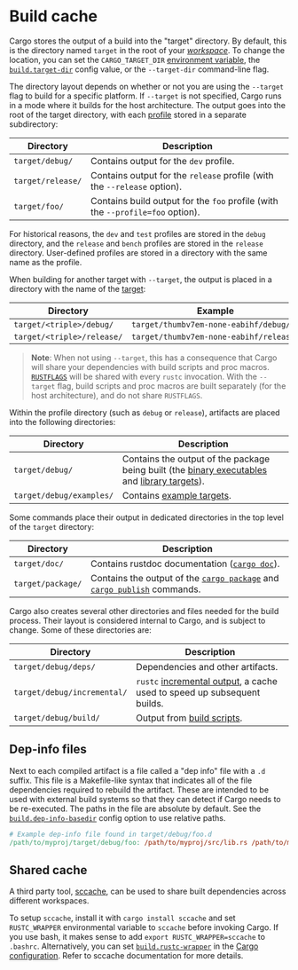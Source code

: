 # Build cache

Cargo stores the output of a build into the "target" directory. By default,
this is the directory named `target` in the root of your
[*workspace*][def-workspace]. To change the location, you can set the
`CARGO_TARGET_DIR` [environment variable], the [`build.target-dir`] config
value, or the `--target-dir` command-line flag.

The directory layout depends on whether or not you are using the `--target`
flag to build for a specific platform. If `--target` is not specified, Cargo
runs in a mode where it builds for the host architecture. The output goes into
the root of the target directory, with each [profile] stored in a separate
subdirectory:

Directory | Description
----------|------------
<code style="white-space: nowrap">target/debug/</code> | Contains output for the `dev` profile.
<code style="white-space: nowrap">target/release/</code> | Contains output for the `release` profile (with the `--release` option).
<code style="white-space: nowrap">target/foo/</code> | Contains build output for the `foo` profile (with the `--profile=foo` option).

For historical reasons, the `dev` and `test` profiles are stored in the
`debug` directory, and the `release` and `bench` profiles are stored in the
`release` directory. User-defined profiles are stored in a directory with the
same name as the profile.

When building for another target with `--target`, the output is placed in a
directory with the name of the [target]:

Directory | Example
----------|--------
<code style="white-space: nowrap">target/&lt;triple&gt;/debug/</code> | <code style="white-space: nowrap">target/thumbv7em-none-eabihf/debug/</code>
<code style="white-space: nowrap">target/&lt;triple&gt;/release/</code> | <code style="white-space: nowrap">target/thumbv7em-none-eabihf/release/</code>

> **Note**: When not using `--target`, this has a consequence that Cargo will
> share your dependencies with build scripts and proc macros. [`RUSTFLAGS`]
> will be shared with every `rustc` invocation. With the `--target` flag,
> build scripts and proc macros are built separately (for the host
> architecture), and do not share `RUSTFLAGS`.

Within the profile directory (such as `debug` or `release`), artifacts are
placed into the following directories:

Directory | Description
----------|------------
<code style="white-space: nowrap">target/debug/</code> | Contains the output of the package being built (the [binary executables] and [library targets]).
<code style="white-space: nowrap">target/debug/examples/</code> | Contains [example targets].

Some commands place their output in dedicated directories in the top level of
the `target` directory:

Directory | Description
----------|------------
<code style="white-space: nowrap">target/doc/</code> | Contains rustdoc documentation ([`cargo doc`]).
<code style="white-space: nowrap">target/package/</code> | Contains the output of the [`cargo package`] and [`cargo publish`] commands.

Cargo also creates several other directories and files needed for the build
process. Their layout is considered internal to Cargo, and is subject to
change. Some of these directories are:

Directory | Description
----------|------------
<code style="white-space: nowrap">target/debug/deps/</code> | Dependencies and other artifacts.
<code style="white-space: nowrap">target/debug/incremental/</code> | `rustc` [incremental output], a cache used to speed up subsequent builds.
<code style="white-space: nowrap">target/debug/build/</code> | Output from [build scripts].

## Dep-info files

Next to each compiled artifact is a file called a "dep info" file with a `.d`
suffix. This file is a Makefile-like syntax that indicates all of the file
dependencies required to rebuild the artifact. These are intended to be used
with external build systems so that they can detect if Cargo needs to be
re-executed. The paths in the file are absolute by default. See the
[`build.dep-info-basedir`] config option to use relative paths.

```Makefile
# Example dep-info file found in target/debug/foo.d
/path/to/myproj/target/debug/foo: /path/to/myproj/src/lib.rs /path/to/myproj/src/main.rs
```

## Shared cache

A third party tool, [sccache], can be used to share built dependencies across
different workspaces.

To setup `sccache`, install it with `cargo install sccache` and set
`RUSTC_WRAPPER` environmental variable to `sccache` before invoking Cargo. If
you use bash, it makes sense to add `export RUSTC_WRAPPER=sccache` to
`.bashrc`. Alternatively, you can set [`build.rustc-wrapper`] in the [Cargo
configuration][config]. Refer to sccache documentation for more details.

[`RUSTFLAGS`]: ../reference/config.md#buildrustflags
[`build.dep-info-basedir`]: ../reference/config.md#builddep-info-basedir
[`build.rustc-wrapper`]: ../reference/config.md#buildrustc-wrapper
[`build.target-dir`]: ../reference/config.md#buildtarget-dir
[`cargo doc`]: ../commands/cargo-doc.md
[`cargo package`]: ../commands/cargo-package.md
[`cargo publish`]: ../commands/cargo-publish.md
[build scripts]: ../reference/build-scripts.md
[config]: ../reference/config.md
[def-workspace]:  ../appendix/glossary.md#workspace  '"workspace" (glossary entry)'
[target]: ../appendix/glossary.md#target '"target" (glossary entry)'
[environment variable]: ../reference/environment-variables.md
[incremental output]: ../reference/profiles.md#incremental
[sccache]: https://github.com/mozilla/sccache
[profile]: ../reference/profiles.md
[binary executables]: ../reference/cargo-targets.md#binaries
[library targets]: ../reference/cargo-targets.md#library
[example targets]: ../reference/cargo-targets.md#examples
